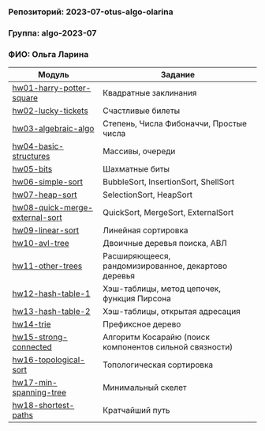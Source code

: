 ### Репозиторий: 2023-07-otus-algo-olarina
### Группа: algo-2023-07
### ФИО: Ольга Ларина

| Модуль                                                             | Задание                                                 |
|--------------------------------------------------------------------|---------------------------------------------------------|
| [hw01-harry-potter-square](./hw01-harry-potter-square)             | Квадратные заклинания                                   |
| [hw02-lucky-tickets](./hw02-lucky-tickets)                         | Счастливые билеты                                       |
| [hw03-algebraic-algo](./hw03-algebraic-algo)                       | Степень, Числа Фибоначчи, Простые числа                 |
| [hw04-basic-structures](./hw04-basic-structures)                   | Массивы, очереди                                        |
| [hw05-bits](./hw05-bits)                                           | Шахматные биты                                          |
| [hw06-simple-sort](./hw06-simple-sort)                             | BubbleSort, InsertionSort, ShellSort                    |
| [hw07-heap-sort](./hw07-heap-sort)                                 | SelectionSort, HeapSort                                 |
| [hw08-quick-merge-external-sort](./hw08-quick-merge-external-sort) | QuickSort, MergeSort, ExternalSort                      |
| [hw09-linear-sort](./hw09-linear-sort)                             | Линейная сортировка                                     |
| [hw10-avl-tree](./hw10-avl-tree)                                   | Двоичные деревья поиска, АВЛ                            |
| [hw11-other-trees](./hw11-other-trees)                             | Расширяющееся, рандомизированное, декартово деревья     |
| [hw12-hash-table-1](./hw12-hash-table-1)                           | Хэш-таблицы, метод цепочек, функция Пирсона             |
| [hw13-hash-table-2](./hw13-hash-table-2)                           | Хэш-таблицы, открытая адресация                         |
| [hw14-trie](./hw14-trie)                                           | Префиксное дерево                                       |
| [hw15-strong-connected](./hw15-strong-connected)                   | Алгоритм Косарайю (поиск компонентов сильной связности) |
| [hw16-topological-sort](./hw16-topological-sort)                   | Топологическая сортировка                               |
| [hw17-min-spanning-tree](./hw17-min-spanning-tree)                 | Минимальный скелет                                      |
| [hw18-shortest-paths](./hw18-shortest-paths)                       | Кратчайший путь                                         |

